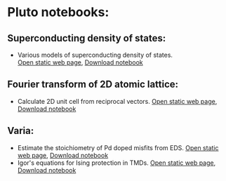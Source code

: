 # Pluto notebooks:

## Superconducting density of states:
- Various models of superconducting density of states. \
 <a href="./dos_fit.html" target="_blank">Open static web page</a>, [Download notebook](./dos_fit.jl)

## Fourier transform of 2D atomic lattice:
- Calculate 2D unit cell from reciprocal vectors. <a href="./fft_lattice.html" target="_blank">Open static web page</a>, [Download notebook](./fft_lattice.jl)

## Varia:
- Estimate the stoichiometry of Pd doped misfits from EDS. <a href="./Pd_doping.html" target="_blank">Open static web page</a>, [Download notebook](./Pd_doping.jl)
- Igor's equations for Ising protection in TMDs. <a href="./igor.html" target="_blank">Open static web page</a>, [Download notebook](./igor.jl)
